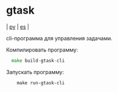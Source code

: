 # gtask


| [ру](https://github.com/Giovanny472/gtask) | [es](https://github.com/Giovanny472/gtask/blob/main/README.es.md) |


cli-программа для управления задачами.

Компилировать программу:

```go
  make build-gtask-cli
```

Запускать программу:

```golang
    make run-gtask-cli 
```